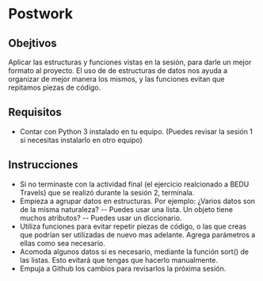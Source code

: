 # Postwork

## Obejtivos

Aplicar las estructuras y funciones vistas en la sesión, para darle un mejor formato al proyecto. El uso de de estructuras de datos nos ayuda a organizar de mejor manera los mismos, y las funciones evitan que repitamos piezas de código.

## Requisitos

* Contar con Python 3 instalado en tu equipo. 
(Puedes revisar la sesión 1 si necesitas instalarlo en otro equipo)

## Instrucciones

* Si no terminaste con la actividad final (el ejercicio realcionado a BEDU Travels) que se realizó durante la sesión 2, termínala.
* Empieza a agrupar datos en estructuras. Por ejemplo: 
¿Varios datos son de la misma naturaleza? -- Puedes usar una lista. 
Un objeto tiene muchos atributos? -- Puedes usar un diccionario.
* Utiliza funciones para evitar repetir piezas de código, o las que creas que podrían ser utilizadas de nuevo mas adelante. Agrega parámetros a ellas como sea necesario.
* Acomoda algunos datos si es necesario, mediante la función sort() de las listas. Esto evitará que tengas que hacerlo manualmente.
* Empuja a Github los cambios para revisarlos la próxima sesión.
